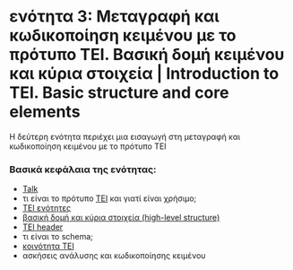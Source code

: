 <h1>ενότητα 3: Μεταγραφή και κωδικοποίηση κειμένου με το πρότυπο ΤΕΙ. Βασική δομή κειμένου και κύρια στοιχεία | Introduction to TEI. Basic structure and core elements  </h1>

Η δεύτερη ενότητα περιέχει μια εισαγωγή στη μεταγραφή και κωδικοποίηση κειμένου με το πρότυπο ΤΕΙ</lb>

 <h3>Βασικά κεφάλαια της ενότητας:</h3>
<ul>
<li><a href="http://teipublisher.com/exist/apps/tei-publisher/test/03-TEI-Core.xml?odd=documentation.odd">Talk</a></li>
<li> τι είναι το πρότυπο <a href="http://www.tei-c.org/">ΤΕΙ</a> και γιατί είναι χρήσιμο; </li>
<li> <a href="http://www.tei-c.org/release/doc/tei-p5-doc/en/html/index.html">ΤΕΙ ενότητες</a> </li>
<li> <a href="http://www.tei-c.org/release/doc/tei-p5-doc/en/html/DS.html">βασική δομή και κύρια στοιχεία (high-level structure) </a></li>
<li> <a href="http://www.tei-c.org/release/doc/tei-p5-doc/en/html/HD.html">ΤΕΙ header </a></li>
<li>τι είναι το schema;</li>
<li> <a href="http://members.tei-c.org/">κοινότητα ΤΕΙ</a></li>
<li>ασκήσεις ανάλυσης και κωδικοποίησης κειμένου </li>
</ul>


